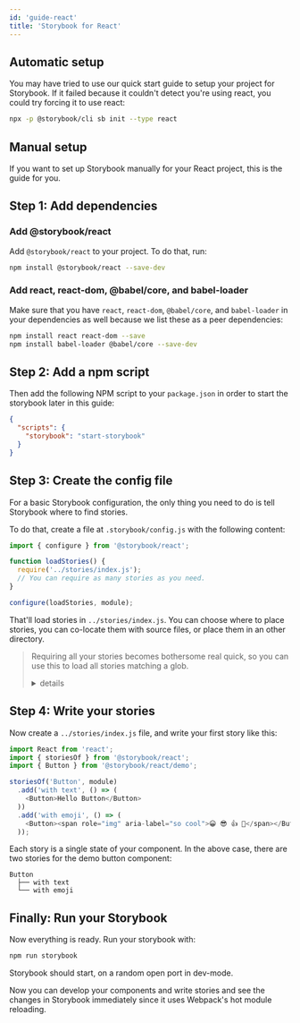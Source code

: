 ```yaml
---
id: 'guide-react'
title: 'Storybook for React'
---
```


## Automatic setup

You may have tried to use our quick start guide to setup your project for Storybook.
If it failed because it couldn't detect you're using react, you could try forcing it to use react:

```sh
npx -p @storybook/cli sb init --type react
```

## Manual setup

If you want to set up Storybook manually for your React project, this is the guide for you.

## Step 1: Add dependencies

### Add @storybook/react

Add `@storybook/react` to your project. To do that, run:

```sh
npm install @storybook/react --save-dev
```

### Add react, react-dom, @babel/core, and babel-loader

Make sure that you have `react`, `react-dom`, `@babel/core`, and `babel-loader` in your dependencies as well because we list these as a peer dependencies:

```sh
npm install react react-dom --save
npm install babel-loader @babel/core --save-dev 
```

## Step 2: Add a npm script

Then add the following NPM script to your `package.json` in order to start the storybook later in this guide:

```json
{
  "scripts": {
    "storybook": "start-storybook"
  }
}
```

## Step 3: Create the config file

For a basic Storybook configuration, the only thing you need to do is tell Storybook where to find stories.

To do that, create a file at `.storybook/config.js` with the following content:

```js
import { configure } from '@storybook/react';

function loadStories() {
  require('../stories/index.js');
  // You can require as many stories as you need.
}

configure(loadStories, module);
```

That'll load stories in `../stories/index.js`. You can choose where to place stories, you can co-locate them with source files, or place them in an other directory.

> Requiring all your stories becomes bothersome real quick, so you can use this to load all stories matching a glob.
> 
> <details>
>   <summary>details</summary>
> 
> ```js
> import { configure } from '@storybook/react';
> 
> function loadStories() {
>   const req = require.context('../stories', true, /\.stories\.js$/);
>   req.keys().forEach(filename => req(filename));
> }
> 
> configure(loadStories, module);
> ```
> 
> </details>

## Step 4: Write your stories

Now create a `../stories/index.js` file, and write your first story like this:

```js
import React from 'react';
import { storiesOf } from '@storybook/react';
import { Button } from '@storybook/react/demo';

storiesOf('Button', module)
  .add('with text', () => (
    <Button>Hello Button</Button>
  ))
  .add('with emoji', () => (
    <Button><span role="img" aria-label="so cool">😀 😎 👍 💯</span></Button>
  ));   
```

Each story is a single state of your component. In the above case, there are two stories for the demo button component:

```plaintext
Button
  ├── with text
  └── with emoji
```

## Finally: Run your Storybook

Now everything is ready. Run your storybook with:

```sh
npm run storybook
```

Storybook should start, on a random open port in dev-mode.

Now you can develop your components and write stories and see the changes in Storybook immediately since it uses Webpack's hot module reloading.
